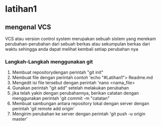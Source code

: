 # latihan1

## mengenal VCS
VCS atau version control system merupakan sebuah sistem yang merekam perubahan-perubahan dari sebuah berkas atau sekumpulan berkas dari waktu sehingga anda dapat melihat kembali setiap perubahan nya

### Langkah-Langkah menggunakan git
1. Membuat repositorydengan perintah "git init"
2. Membuat file dengan perintah contoh 'echo "#Latihan1"> Readme.md
3. Mengedit isi file tersebut dengan perintah 'nano <nama_file>
4. Gunakan perintah "git add" setelah melakukan perubahan 
5. jika telah yakin dengan perubahannya, berikan catatan dengan menggunakan perintah 'git commit -m "catatan"
6. Membuat sambungan antara repository lokal dengan server dengan perintah 'git remote add origin'
7. Mengirim perubahan ke server dengan perintah 'git push -u origin master'


